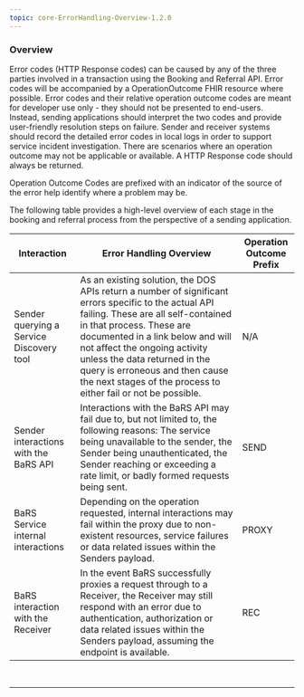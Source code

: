 ```yaml
---
topic: core-ErrorHandling-Overview-1.2.0
---
```


### Overview

Error codes (HTTP Response codes) can be caused by any of the three parties involved in a transaction using the Booking and Referral API. Error codes will be accompanied by a OperationOutcome FHIR resource where possible.  Error codes and their relative operation outcome codes are meant for developer use only - they should not be presented to end-users. Instead, sending applications should interpret the two codes and provide user-friendly resolution steps on failure. Sender and receiver systems should record the detailed error codes in local logs in order to support service incident investigation. There are scenarios where an operation outcome may not be applicable or available. A HTTP Response code should always be returned.

Operation Outcome Codes are prefixed with an indicator of the source of the error help identify where a problem may be.

The following table provides a high-level overview of each stage in the booking and referral process from the perspective of a sending application.

| Interaction                              | Error Handling Overview                                                                                                                                                                                                                                                                                                                                                         | Operation Outcome Prefix |
|------------------------------------------|---------------------------------------------------------------------------------------------------------------------------------------------------------------------------------------------------------------------------------------------------------------------------------------------------------------------------------------------------------------------------------|--------------------------|
| Sender querying a Service Discovery tool | As an existing solution, the DOS APIs return a number of significant errors specific to the actual API failing. These are all self-contained in that process. These are documented in a link below and will not affect the ongoing activity unless the data returned in the query is erroneous and then cause the next stages of the process to either fail or not be possible. | N/A                      |
| Sender interactions with the BaRS API    | Interactions with the BaRS API may fail due to, but not limited to, the following reasons: The service being unavailable to the sender, the Sender being unauthenticated, the Sender reaching or exceeding a rate limit, or badly formed requests being sent.                                                                                                                   | SEND                     |
| BaRS Service internal interactions       | Depending on the operation requested, internal interactions may fail within the proxy due to non-existent resources, service failures or data related issues within the Senders payload.                                                                                                                                                                                        | PROXY                    |
| BaRS interaction with the Receiver       | In the event BaRS successfully proxies a request through to a Receiver, the Receiver may still respond with an error due to authentication, authorization or data related issues within the Senders payload, assuming the endpoint is available.                                                                                                                                | REC                      |

<br>
<hr>